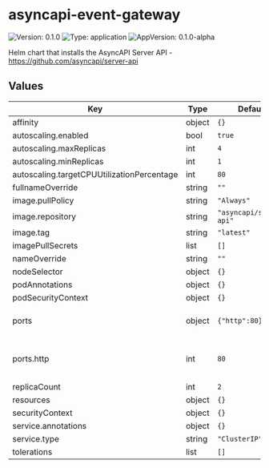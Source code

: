 # asyncapi-event-gateway

![Version: 0.1.0](https://img.shields.io/badge/Version-0.1.0-informational?style=flat-square) ![Type: application](https://img.shields.io/badge/Type-application-informational?style=flat-square) ![AppVersion: 0.1.0-alpha](https://img.shields.io/badge/AppVersion-0.1.0--alpha-informational?style=flat-square)

Helm chart that installs the AsyncAPI Server API - https://github.com/asyncapi/server-api

## Values

| Key | Type | Default | Description |
|-----|------|---------|-------------|
| affinity | object | `{}` |  |
| autoscaling.enabled | bool | `true` |  |
| autoscaling.maxReplicas | int | `4` |  |
| autoscaling.minReplicas | int | `1` |  |
| autoscaling.targetCPUUtilizationPercentage | int | `80` |  |
| fullnameOverride | string | `""` |  |
| image.pullPolicy | string | `"Always"` |  |
| image.repository | string | `"asyncapi/server-api"` |  |
| image.tag | string | `"latest"` |  |
| imagePullSecrets | list | `[]` |  |
| nameOverride | string | `""` |  |
| nodeSelector | object | `{}` |  |
| podAnnotations | object | `{}` |  |
| podSecurityContext | object | `{}` |  |
| ports | object | `{"http":80}` | Server API opened ports. |
| ports.http | int | `80` | Port where the Server API will be available. |
| replicaCount | int | `2` |  |
| resources | object | `{}` |  |
| securityContext | object | `{}` |  |
| service.annotations | object | `{}` |  |
| service.type | string | `"ClusterIP"` |  |
| tolerations | list | `[]` |  |
